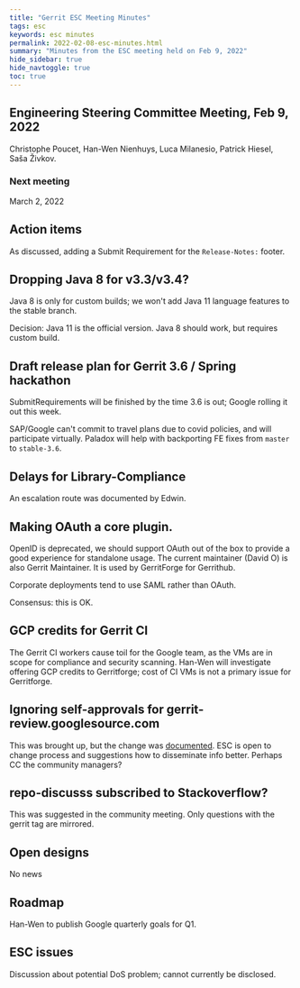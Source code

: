```yaml
---
title: "Gerrit ESC Meeting Minutes"
tags: esc
keywords: esc minutes
permalink: 2022-02-08-esc-minutes.html
summary: "Minutes from the ESC meeting held on Feb 9, 2022"
hide_sidebar: true
hide_navtoggle: true
toc: true
---
```


## Engineering Steering Committee Meeting, Feb 9, 2022

Christophe Poucet, Han-Wen Nienhuys, Luca Milanesio, Patrick Hiesel, Saša Živkov.

### Next meeting

March 2, 2022

## Action items

As discussed, adding a Submit Requirement for the `Release-Notes:` footer.

## Dropping Java 8 for v3.3/v3.4?

Java 8 is only for custom builds; we won't add Java 11 language
features to the stable branch.

Decision: Java 11 is the official version. Java 8 should work, but
requires custom build.

## Draft release plan for Gerrit 3.6 / Spring hackathon

SubmitRequirements will be finished by the time 3.6 is out; Google
rolling it out this week.

SAP/Google can't commit to travel plans due to covid policies, and
will participate virtually. Paladox will help with backporting FE
fixes from `master` to `stable-3.6`.

## Delays for Library-Compliance

An escalation route was documented by Edwin.

## Making OAuth a core plugin.

OpenID is deprecated, we should support OAuth out of the box to
provide a good experience for standalone usage. The current maintainer
(David O) is also Gerrit Maintainer. It is used by GerritForge for
Gerrithub.

Corporate deployments tend to use SAML rather than OAuth.

Consensus: this is OK.

## GCP credits for Gerrit CI

The Gerrit CI workers cause toil for the Google team, as the VMs are
in scope for compliance and security scanning. Han-Wen will
investigate offering GCP credits to Gerritforge; cost of CI VMs is not
a primary issue for Gerritforge.

## Ignoring self-approvals for gerrit-review.googlesource.com

This was brought up, but the change was
[documented](https://www.gerritcodereview.com/2021-06-01-esc-minutes.html#accidental-breakage-of-the-conflicts-ui-in-v34).
ESC is open to change process and suggestions how to disseminate info
better. Perhaps CC the community managers?

## repo-discusss subscribed to Stackoverflow?

This was suggested in the community meeting. Only questions with the
gerrit tag are mirrored.

## Open designs

No news

## Roadmap

Han-Wen to publish Google quarterly goals for Q1.

## ESC issues

Discussion about potential DoS problem; cannot currently be disclosed.
